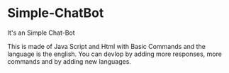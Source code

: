 # Simple-ChatBot
It's an Simple Chat-Bot 

This is made of Java Script and Html with Basic Commands and the language is the english.
You can devlop by adding more responses, more commands and by adding new languages.
